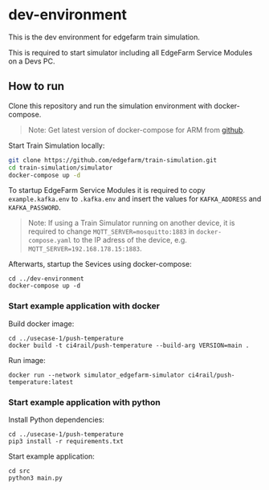 # dev-environment

This is the dev environment for edgefarm train simulation.

This is required to start simulator including all EdgeFarm Service Modules on a Devs PC. 

## How to run

Clone this repository and run the simulation environment with docker-compose.

> Note: Get latest version of docker-compose for ARM from [github](https://github.com/linuxserver/docker-docker-compose/releases).

Start Train Simulation locally:
```bash
git clone https://github.com/edgefarm/train-simulation.git
cd train-simulation/simulator
docker-compose up -d
```

To startup EdgeFarm Service Modules it is required to copy `example.kafka.env` to `.kafka.env` and insert the values for `KAFKA_ADDRESS` and `KAFKA_PASSWORD`.

> Note: If using a Train Simulator running on another device, it is required to change `MQTT_SERVER=mosquitto:1883` in `docker-compose.yaml` to the IP adress of the device, e.g. `MQTT_SERVER=192.168.178.15:1883`.

Afterwarts, startup the Sevices using docker-compose:
```
cd ../dev-environment
docker-compose up -d
```

### Start example application with docker
Build docker image:
```
cd ../usecase-1/push-temperature
docker build -t ci4rail/push-temperature --build-arg VERSION=main .
```

Run image:
```
docker run --network simulator_edgefarm-simulator ci4rail/push-temperature:latest
```

### Start example application with python
Install Python dependencies:
```
cd ../usecase-1/push-temperature
pip3 install -r requirements.txt
```

Start example application:
```
cd src
python3 main.py
```


